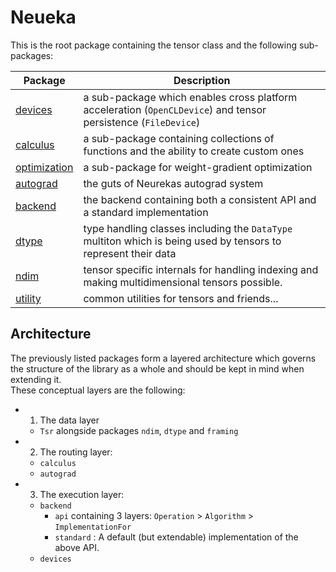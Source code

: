 
# Neueka #

This is the root package containing the tensor class and the following sub-packages:

| Package                                | Description                                                                                                    |
| -------------------------------------- | -------------------------------------------------------------------------------------------------------------- |
| [devices](devices/README.md)           | a sub-package which enables cross platform acceleration (`OpenCLDevice`) and tensor persistence (`FileDevice`) |
| [calculus](calculus/README.md)         | a sub-package containing collections of functions and the ability to create custom ones                        |
| [optimization](optimization/README.md) | a sub-package for weight-gradient optimization                                                                 |
| [autograd](autograd/README.md)         | the guts of Neurekas autograd system                                                                           |
| [backend](backend/README.md)           | the backend containing both a consistent API and a standard implementation                                     |
| [dtype](dtype/README.md)               | type handling classes including the `DataType` multiton which is being used by tensors to represent their data |
| [ndim](ndim/README.md)                 | tensor specific internals for handling indexing and making multidimensional tensors possible.                  |
| [utility](ndim/README.md)              | common utilities for tensors and friends...                                                                    |


## Architecture ##

The previously listed packages form a layered architecture which governs the
structure of the library as a whole and should be kept in mind when extending it.
<br>
These conceptual layers are the following:

- 1. The data layer
  - `Tsr` alongside packages `ndim`, `dtype` and `framing`
  

- 2. The routing layer: 
  - `calculus`
  - `autograd`


- 3. The execution layer: 
  - `backend`
    - `api` containing 3 layers: `Operation` > `Algorithm` > `ImplementationFor`
    - `standard` : A default (but extendable) implementation of the above API.
  - `devices`
